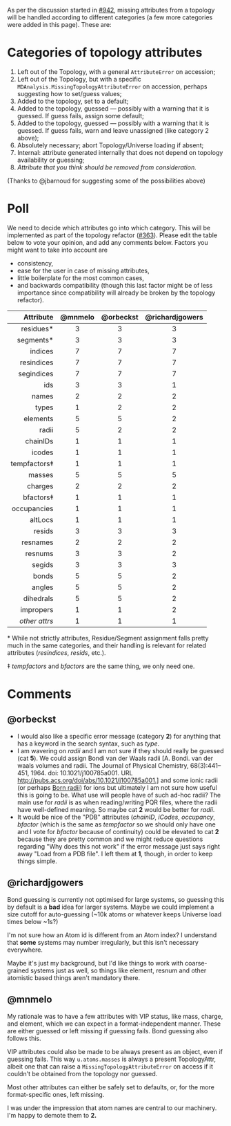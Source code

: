 As per the discussion started in [#942](https://github.com/MDAnalysis/mdanalysis/issues/942), missing attributes from a topology will be handled according to different categories (a few more categories were added in this page). These are:

# Categories of topology attributes

1. Left out of the Topology, with a general `AttributeError` on accession;
2. Left out of the Topology, but with a specific `MDAnalysis.MissingTopologyAttributeError` on accession, perhaps suggesting how to set/guess values;
3. Added to the topology, set to a default;
4. Added to the topology, guessed — possibly with a warning that it is guessed. If guess fails, assign some default;
5. Added to the topology, guessed — possibly with a warning that it is guessed. If guess fails, warn and leave unassigned (like category 2 above);
6. Absolutely necessary; abort Topology/Universe loading if absent;
7. Internal: attribute generated internally that does not depend on topology availability or guessing;
8. *Attribute that you think should be removed from consideration.*

(Thanks to @jbarnoud for suggesting some of the possibilities above)

# Poll

We need to decide which attributes go into which category. This will be implemented as part of the topology refactor ([#363](https://github.com/MDAnalysis/mdanalysis/issues/363)). Please edit the table below to vote your opinion, and add any comments below. Factors you might want to take into account are
- consistency,
- ease for the user in case of missing attributes,
- little boilerplate for the most common cases,
- and backwards compatibility (though this last factor might be of less importance since compatibility will already be broken by the topology refactor).

|Attribute    |@mnmelo|@orbeckst|@richardjgowers|
|------------:|:-----:|:-------:|:-------------:|
|residues*    |   3   |   3     | 3             |
|segments*    |   3   |   3     | 3             |
|indices      |   7   |   7     | 7             |
|resindices   |   7   |   7     | 7             |
|segindices   |   7   |   7     | 7             |
|ids          |   3   |   3     | 1             |
|names        |   2   |   2     | 2             |
|types        |   1   |   2     | 2             |
|elements     |   5   |   5     | 2             |
|radii        |   5   |   2     | 2             |
|chainIDs     |   1   |   1     | 1             |
|icodes       |   1   |   1     | 1             |
|tempfactors‡ |   1   |   1     | 1             |
|masses       |   5   |   5     | 5             |
|charges      |   2   |   2     | 2             |
|bfactors‡    |   1   |   1     | 1             |
|occupancies  |   1   |   1     | 1             |
|altLocs      |   1   |   1     | 1             |
|resids       |   3   |   3     | 3             |
|resnames     |   2   |   2     | 2             |
|resnums      |   3   |   3     | 2             |
|segids       |   3   |   3     | 3             |
|bonds        |   5   |   5     | 2             |
|angles       |   5   |   5     | 2             |
|dihedrals    |   5   |   5     | 2             |
|impropers    |   1   |   1     | 2             |
|*other attrs*|   1   |   1     | 1             |

\* While not strictly attributes, Residue/Segment assignment falls pretty much in the same categories, and their handling is relevant for related attributes (*resindices*, *resids*, etc.).

‡ *tempfactors* and *bfactors* are the same thing, we only need one.


# Comments

## @orbeckst
- I would also like a specific error message (category **2**) for anything that has a keyword in the search syntax, such as *type*.
- I am wavering on *radii* and I am not sure if they should really be guessed (cat **5**). We could assign Bondi van der Waals radii [A. Bondi. van der waals volumes and radii. The Journal of Physical Chemistry, 68(3):441–451, 1964. doi: 10.1021/j100785a001. URL http://pubs.acs.org/doi/abs/10.1021/j100785a001.] and some ionic radii (or perhaps [Born radii](https://github.com/Becksteinlab/BornProfiler/blob/develop/bornprofiler/templates/bornions.dat)) for ions but ultimately I am not sure how useful this is going to be. What use will people have of such ad-hoc radii? The main use for *radii* is as when reading/writing PQR files, where the radii have well-defined meaning. So maybe cat **2** would be better for *radii*.
- It would be nice of the "PDB" attributes (*chainID*, *iCodes*, *occupancy*, *bfactor* (which is the same as *tempfactor* so we should only have one and I vote for *bfactor* because of continuity) could be elevated to cat **2** because they are pretty common and we might reduce questions regarding "Why does this not work" if the error message just says right away "Load from a PDB file". I left them at **1**, though, in order to keep things simple.

## @richardjgowers

Bond guessing is currently not optimised for large systems, so guessing this by default is a **bad** idea for larger systems.  Maybe we could implement a size cutoff for auto-guessing (~10k atoms or whatever keeps Universe load times below ~1s?)

I'm not sure how an Atom id is different from an Atom index?  I understand that **some** systems may number irregularly, but this isn't necessary everywhere.

Maybe it's just my background, but I'd like things to work with coarse-grained systems just as well, so things like element, resnum and other atomistic based things aren't mandatory there.

## @mnmelo
My rationale was to have a few attributes with VIP status, like mass, charge, and element, which we can expect in a format-independent manner. These are either guessed or left missing if guessing fails. Bond guessing also follows this.

VIP attributes could also be made to be always present as an object, even if guessing fails. This way `u.atoms.masses` is always a present TopologyAttr, albeit one that can raise a `MissingTopologyAttributeError` on access if it couldn't be obtained from the topology nor guessed. 

Most other attributes can either be safely set to defaults, or, for the more format-specific ones, left missing.

I was under the impression that atom names are central to our machinery. I'm happy to demote them to **2.**
